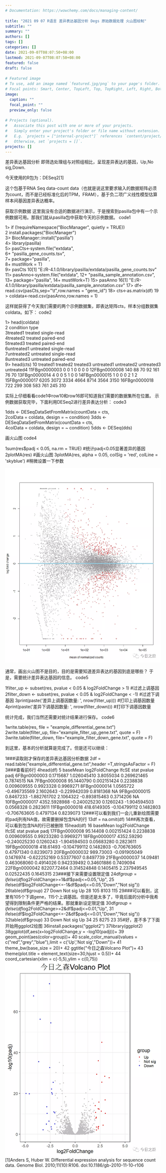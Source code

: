 ```yaml
---
# Documentation: https://wowchemy.com/docs/managing-content/

title: "2021 09 07 R语言 差异表达基因分析 Degs 原始数据处理 火山图绘制"
subtitle: ""
summary: ""
authors: []
tags: []
categories: []
date: 2021-09-07T08:07:50+08:00
lastmod: 2021-09-07T08:07:50+08:00
featured: false
draft: false

# Featured image
# To use, add an image named `featured.jpg/png` to your page's folder.
# Focal points: Smart, Center, TopLeft, Top, TopRight, Left, Right, BottomLeft, Bottom, BottomRight.
image:
  caption: ""
  focal_point: ""
  preview_only: false

# Projects (optional).
#   Associate this post with one or more of your projects.
#   Simply enter your project's folder or file name without extension.
#   E.g. `projects = ["internal-project"]` references `content/project/deep-learning/index.md`.
#   Otherwise, set `projects = []`.
projects: []
---
```

差异表达基因分析
即筛选处理组与对照组相比，呈现差异表达的基因，Up,No sig,Down.

今天使用的R包为：DESeq2[1]

这个包基于RNA Seq data-count data（也就是说这里要求输入的数据矩阵必须为count，而不是已经标准化后的TPM，FRAM），基于负二项广义线性模型估算样本间基因差异表达概率。

获取示例数据
这里我没有合适的数据进行演示，于是搜索到pasilla包中有一个示例数据可用。那我们就从pasilla包中获取今天的示例数据。
code1

1> if (!requireNamespace("BiocManager", quietly = TRUE))  
2  install.packages("BiocManager")  
3> BiocManager::install("pasilla")  
4> library(pasilla)  
5> pasCts<-system.file("extdata",  
6+                     "pasilla_gene_counts.tsv",  
7+                     package="pasilla",  
8+                     mustWork = T)  
9> pasCts 
10[1] "E:/R-4.1.0/library/pasilla/extdata/pasilla_gene_counts.tsv" 
11> pasAnno<-system.file("extdata", 
12+                      "pasilla_sample_annotation.csv", 
13+                      package="pasilla", 
14+                      mustWork=T) 
15> pasAnno 
16[1] "E:/R-4.1.0/library/pasilla/extdata/pasilla_sample_annotation.csv" 
17> df<-read.csv(pasCts,sep="\t",row.names = "gene_id") 
18> cts<-as.matrix(df) 
19   > coldata<-read.csv(pasAnno,row.names = 1)

这样就获得了今天我们需要的两个示例数据集，即表达矩阵cts，样本分组数据集coldata。如下：
code2

1> head(coldata)  
2           condition        type  
3treated1     treated single-read  
4treated2     treated  paired-end  
5treated3     treated  paired-end  
6untreated1 untreated single-read  
7untreated2 untreated single-read  
8untreated3 untreated  paired-end  
9> head(cts) 
10            treated1 treated2 treated3 untreated1 untreated2 untreated3 untreated4 
11FBgn0000003        0        0        1          0          0          0          0 
12FBgn0000008      140       88       70         92        161         76         70 
13FBgn0000014        4        0        0          5          1          0          0 
14FBgn0000015        1        0        0          0          2          1          2 
15FBgn0000017     6205     3072     3334       4664       8714       3564       3150 
16FBgn0000018      722      299      308        583        761        245        310

实际上仔细看看code1中row10和row16即可知道我们需要的数据集所在位置。
示例数据获取完毕，下面利用DESeq2进行差异表达分析：
code3

1dds <- DESeqDataSetFromMatrix(countData = cts,  
2colData = coldata, design = ~ condition) 
3dds <- DESeqDataSetFromMatrix(countData = cts,  
4colData = coldata, design = ~ condition) 
5dds <- DESeq(dds)    

画火山图
code4

1sum(res$padj < 0.05, na.rm = TRUE)    #统计padj<0.05显著差异的基因
2plotMA(res)    #画火山图
3plotMA(res, alpha = 0.05, colSig = 'red', colLine = 'skyblue')    #稍微设置一下参数

![](p1.png)

通常，画出火山图不是目的，目的是需要知道差异表达的基因到底是哪些？
于是，需要统计差异表达基因的信息。
code5

1filter_up <- subset(res, pvalue < 0.05 & log2FoldChange > 1) #过滤上调基因
2filter_down <- subset(res, pvalue < 0.05 & log2FoldChange < -1) #过滤下调基因
3print(paste('差异上调基因数量: ', nrow(filter_up)))  #打印上调基因数量
4print(paste('差异下调基因数量: ', nrow(filter_down)))  #打印下调基因数量

统计完成，我们当然还需要对统计结果进行保存。
code6

1write.table(res, file = "example_differential_gene.txt")  
2write.table(filter_up, file="example_filter_up_gene.txt", quote = F)   
3write.table(filter_down, file="example_filter_down_gene.txt", quote = F)

到这里，基本的分析就算是完成了。但是还可以继续：

1###读取刚才保存的差异表达基因分析数据
 2df = read.table("example_differential_gene.txt",header =T,stringsAsFactor = F)
 3###查看前6行
 4head(df)
 5                baseMean log2FoldChange     lfcSE         stat    pvalue      padj
 6FBgn0000003    0.1715687    1.026045410 3.8055034  0.269621465 0.7874515        NA
 7FBgn0000008   95.1440790    0.002151424 0.2238838  0.009609555 0.9923328 0.9969271
 8FBgn0000014    1.0565722   -0.496735569 2.1602643 -0.229942039 0.8181368        NA
 9FBgn0000015    0.8467233   -1.882761702 2.1064322 -0.893815463 0.3714206        NA
10FBgn0000017 4352.5928988   -0.240025230 0.1260243 -1.904594503 0.0568328 0.2823611
11FBgn0000018  418.6149305   -0.104799112 0.1482803 -0.706763605 0.4797134 0.8239073
12###可以看到我们一会儿重新绘图需要的padj列有NA值，故需要删掉包含NA的行
13df = na.omit(df)
14##再次查看，可以看到包含NA的行已被删除
15head(df)
16               baseMean log2FoldChange     lfcSE         stat     pvalue      padj
17FBgn0000008    95.14408    0.002151424 0.2238838  0.009609555 0.99233280 0.9969271
18FBgn0000017  4352.59290   -0.240025230 0.1260243 -1.904594503 0.05683280 0.2823611
19FBgn0000018   418.61493   -0.104799112 0.1482803 -0.706763605 0.47971340 0.8239073
20FBgn0000032   989.73003   -0.091905049 0.1476974 -0.622252169 0.53377607 0.8497739
21FBgn0000037    14.09481    0.463068060 0.4914026  0.942339492 0.34601886 0.7409094
22FBgn0000042 82207.72464    0.314524848 0.1405415  2.237949545 0.02522435 0.1645315
23###接下来需要设置限定值
24df$group = ifelse(df$log2FoldChange>=1&df$padj<=0.05,"Up",
25                  ifelse(df$log2FoldChange<=-1&df$padj<=0.05,"Down","Not sig"))
26table(df$group)
27   Down Not sig      Up 
28    105    8103     115 
29###可以看到，这里有105个下调gene，115个上调基因。但是还是太多了，毕竟后面的分析中我希望得到限制条件更严格的结果。那就重新设定限定值
30df$group = ifelse(df$log2FoldChange>=2&df$padj<=0.01,"Up",
31                  ifelse(df$log2FoldChange<=-2&df$padj<=0.01,"Down","Not sig"))
32table(df$group)
33   Down Not sig      Up 
34    25    8275     23
35#好，差不多了下面开始用ggplot2绘图 
36install.packages("ggplot2")
37library(ggplot2)
38ggplot(df,aes(x=log2FoldChange,y = -log10(padj)))+
39  geom_point(aes(color=group))+
40  scale_color_manual(values = c("red","grey","blue"),limit = c('Up','Not sig',"Down"))+
41  theme_bw(base_size = 20)+
42  ggtitle("今日之森Volcano Plot")+
43  theme(plot.title = element_text(size=30,hjust = 0.5))+
44  coord_cartesian(xlim = c(-5,5),ylim = c(0,75))
![](p2.png)
[1]Anders S, Huber W. Differential expression analysis for sequence count data. Genome Biol. 2010;11(10):R106. doi:10.1186/gb-2010-11-10-r106  